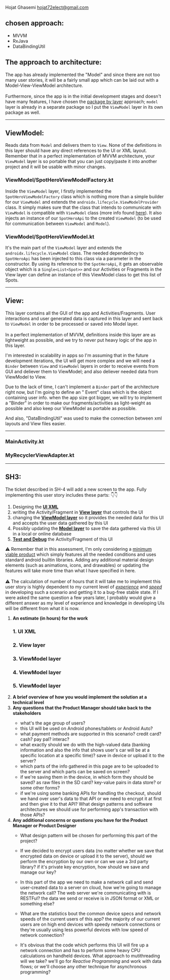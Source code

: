 Hojat Ghasemi hojat72elect@gmail.com

## chosen approach:

* MVVM
* RxJava
* DataBindingUtil

## The approach to architecture:

The app has already implemented the "Model" and since there are not too many user stories, it will
be a fairly small app which can be laid out with a Model-View-ViewModel architecture.<br/><br/>
Furthermore, since the app is in the initial development stages and doesn't have many features, I
have chosen
the <a href="https://proandroiddev.com/package-by-type-by-layer-by-feature-vs-package-by-layered-feature-e59921a4dffa">
package by layer</a> approach; `model` layer is already in a separate package so I put
the `ViewModel` layer in its own package as well.

--------------------------------------------

## ViewModel:

Reads data from `Model` and delivers them to `View`. None of the definitions in this layer should
have any direct references to the UI or XML layout. Remember that in a perfect implementation of
MVVM architecture, your `ViewModel` layer is so portable that you can just copy/paste it into
another project and it will be usable with minor changes.

### ViewModel/SpotHeroViewModelFactory.kt

Inside the `ViewModel` layer, I firstly implemented the `SpotHeroViewModelFactory` class which is
nothing more than a simple builder for our `ViewModel` and extends
the `androidx.lifecycle.ViewModelProvider` class. It simply makes sure that the class that intends
to communicate with `ViewModel` is compatible with `ViewModel` class (more info
found <a href="https://developer.android.com/reference/java/lang/Class#isAssignableFrom(java.lang.Class%3C?%3E)">
here</a>). It also injects an instance of our `SpotHeroApi` to the created `ViewModel` (to be used
for communication between `ViewModel` and `Model`).

### ViewModel/SpotHeroViewModel.kt

It's the main part of the `ViewModel` layer and extends the `androidx.lifecycle.ViewModel` class.
The needed dependedncy to `SpotHeroApi` has been injected to this class via a parameter in the
constructor. By using its reference to the `SpotHeroApi`, it gets an observable object which is
a `Single<List<Spot>>` and our Activities or Fragments in the View layer can define an instance of
this ViewModel class to get this list of Spots.


--------------------------------------------

## View:

This layer contains all the GUI of the app and Activities/Fragments. User interactions and user
generated data is captured in this layer and sent back to `ViewModel` in order to be processed or
saved into Model layer. <br/><br/> In a perfect implementation of MVVM, definitions inside this
layer are as lightweight as possible, and we try to never put heavy logic of the app in this layer.

I'm interested in scalability in apps so I'm assuming that in the future development iterations, the
UI will get more complex and we will need a `Binder` between `View` and `ViewModel` layers in order
to receive events from GUI and deliever them to ViewModel; and also deliever needed data from
ViewModel to View.

Due to the lack of time, I can't implement a `Binder` part of the architecture right now, but I'm
going to define an "
Event"
class which is the object containing user info. when the app size got bigger, we will try to
implement a "Binder" in order to make our fragments/activities as light-weight as possible and also
keep our ViewModel as portable as possible.

And also, "DataBindingUtil" was used to make the connection between xml layouts and View files
easier.



--------------------------------------------

### MainActivity.kt

### MyRecyclerViewAdapter.kt

--------------------------------------------

## SH3:

The ticket described in SH-4 will add a new screen to the app. Fully implementing this user story
includes these parts: 👇👇
<ol>

<li>Designing the <b><u>UI XML</u></b></li>
<li>writing the Activity/Fragment in <b><u>View layer</u></b> that controls the UI </li>
<li>changing the <b><u>ViewModel layer</u></b> so it provides the needed data for this UI and accepts the user data gathered by this UI</li>
<li>Possibly updating the <b><u>Model layer</u></b> to save the data gathered via this UI in a local or online database</li>
<li><b><u>Test and Debug</u></b> the Activity/Fragment of this UI</li>
</ol>

⚠️ Remember that in this assessment, I'm only considering
a <a href="https://en.wikipedia.org/wiki/Minimum_viable_product">minimum viable product</a> which
simply features all the needed conditions and uses standard android builtin libraries. Adding any
additional material design elements (such as animations, icons, and drawables) or updating the
features will take more time than what I have specified in here.<br/><br/>
⚠️ The calculation of number of hours that it will take me to implement this user story is highly
dependent to my current level of <u>*experience*</u> and <u>*speed*</u> in developing such a
scenario and getting it to a bug-free stable state. If I were asked the same question a few years
later, I probably would give a different answer as my level of experience and knowledge in
developing UIs will be different from what it is now.

<ol>
<li><b>An estimate (in hours) for the work</b></li>

### 1. UI XML

### 2. View layer

### 3. ViewModel layer

### 4. ViewModel layer

### 5. ViewModel layer

<li><b>A brief overview of how you would implement the solution at a technical level</b></li>


<li><b>Any questions that the Product Manager should take back to the stakeholders</b></li>

* what's the age group of users?
* this UI will be used on Android phones/tablets or Android Auto?
* what payment methods are supported in this scenario? credit card? cash? pay pal? interac?
* what exactly should we do with the high-valued data (banking information and also the info that
  shows user's car will be at a specific location at a specific time)? save in device or upload it
  to the server?
* which parts of the info gathered in this page are to be uploaded to the server and which parts can
  be saved on screen?
* if we're saving them in the device, in which form they should be saved? as raw files in the SD
  card? key-value pairs in data store? or some other forms?
* if we're using some banking APIs for handling the checkout, should we hand over user's data to
  that API or we need to encrypt it at first and then give it to that API? What design patterns and
  software architectures we should use for performing app's transaction with those APIs?

<li><b>Any additional concerns or questions you have for the Product Manager or Product Designer</b></li>

* What design pattern will be chosen for performing this part of the project?
  
* If we decided to encrypt users data (no matter whether we save that encrypted data on device or
  upload it to the server), should we perform the encryption by our own or can we use a 3rd party
  library? if it's private key encryption, how should we save and manage our key?

* In this part of the app we need to make a network call and send user-created data to a server on cloud, how we're going to manage the network call? The web server we're communicating with is RESTFul? the data we send or receive is in JSON format or XML or something else?
  
* What are the statistics bout the common device specs and network speeds of the current users of this app? the majority of our current users are on high end devices with speedy network connections or they're usually using less powerful devices with low speed of network connection? 
  
* It's obvious that the code which performs this UI will fire up a network connection and has to perform some heavy CPU calculations on handheld devices. What approach to mutithreading will we take? we'll go for *Reactive Programming* and work with data flows; or we'll choose any other technique for asynchronous programming?
</ol>